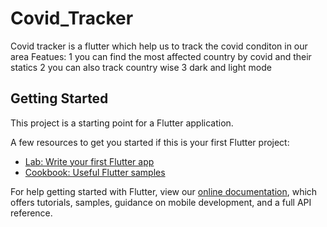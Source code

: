 # Covid_Tracker

Covid tracker is a flutter which help us to track the covid conditon in our area 
Featues:
1 you can find the most affected country by covid and their statics
2 you can also track country wise
3 dark and light mode

## Getting Started

This project is a starting point for a Flutter application.

A few resources to get you started if this is your first Flutter project:

- [Lab: Write your first Flutter app](https://flutter.dev/docs/get-started/codelab)
- [Cookbook: Useful Flutter samples](https://flutter.dev/docs/cookbook)

For help getting started with Flutter, view our
[online documentation](https://flutter.dev/docs), which offers tutorials,
samples, guidance on mobile development, and a full API reference.
